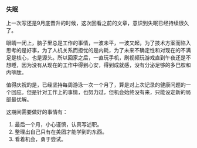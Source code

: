 ### 失眠
上一次写还是9月底晋升的时候，这次回看之前的文章，意识到失眠已经持续很久了。

眼睛一闭上，脑子里总是工作的事情，一波未平，一波又起，为了技术方案而陷入思考的是好事，为了人机关系而担忧的是内耗，为了未来不确定性和对现在的不满足是核心，也是源头。所以回家之后，一直玩手机，刷视频玩游戏直到午夜还是不想睡，因为没有从现在的工作中得到心安，得到成就感，没有分泌足够的多巴胺和内啡肽。

值得庆祝的是，已经坚持每周游泳一次一个月了，算是对上次记录的健康问题的一个回应。但是针对工作上的事情，也努力过，但机会始终没有来，只能设定新的局部最优解。

这期间需要做好的事情有：
1. 最后一个月，小心谨慎，认真写述职。
2. 整理出自己只有在美团才能学到的东西。
3. 看着机会，勇于尝试。